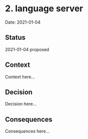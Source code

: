 # 2. language server

Date: 2021-01-04

## Status

2021-01-04 proposed

## Context

Context here...

## Decision

Decision here...

## Consequences

Consequences here...
